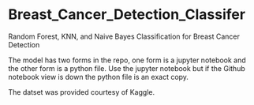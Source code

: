 # Breast_Cancer_Detection_Classifer
Random Forest, KNN, and Naive Bayes Classification for Breast Cancer Detection

The model has two forms in the repo, one form is a jupyter notebook and the other form is a python file. Use the jupyter notebook but if the Github notebook view is down the python file is an exact copy.

The datset was provided courtesy of Kaggle. 
